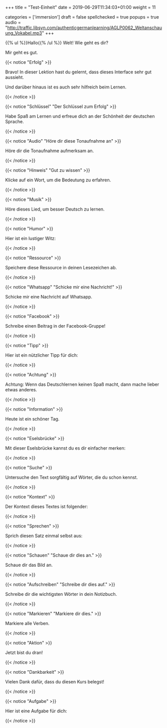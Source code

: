 +++
title = "Test-Einheit"
date =  2019-06-29T11:34:03+01:00
weight = 11

categories = ['immersion']
draft = false
spellchecked = true
popups = true
audio = "http://traffic.libsyn.com/authenticgermanlearning/AGLP0062_Weltanschauung_Vokabel.mp3"
+++

{{% ul %}}Hallo{{% /ul %}} Welt! Wie geht es dir?

Mir geht es gut.

{{< notice "Erfolg" >}}

Bravo! In dieser Lektion hast du gelernt, dass dieses Interface sehr gut aussieht.

Und darüber hinaus ist es auch sehr hilfreich beim Lernen.

{{< /notice >}}

{{< notice "Schlüssel" "Der Schlüssel zum Erfolg" >}}

Habe Spaß am Lernen und erfreue dich an der Schönheit der deutschen Sprache.

{{< /notice >}}

{{< notice "Audio" "Höre dir diese Tonaufnahme an" >}}

Höre dir die Tonaufnahme aufmerksam an.

{{< /notice >}}

{{< notice "Hinweis" "Gut zu wissen" >}}

Klicke auf ein Wort, um die Bedeutung zu erfahren.

{{< /notice >}}

{{< notice "Musik" >}}

Höre dieses Lied, um besser Deutsch zu lernen.

{{< /notice >}}

{{< notice "Humor" >}}

Hier ist ein lustiger Witz:

{{< /notice >}}

{{< notice "Ressource" >}}

Speichere diese Ressource in deinen Lesezeichen ab.

{{< /notice >}}

{{< notice "Whatsapp" "Schicke mir eine Nachricht!" >}}

Schicke mir eine Nachricht auf Whatsapp.

{{< /notice >}}

{{< notice "Facebook" >}}

Schreibe einen Beitrag in der Facebook-Gruppe!

{{< /notice >}}

{{< notice "Tipp" >}}

Hier ist ein nützlicher Tipp für dich:

{{< /notice >}}

{{< notice "Achtung" >}}

Achtung: Wenn das Deutschlernen keinen Spaß macht, dann mache lieber etwas anderes.

{{< /notice >}}

{{< notice "Information" >}}

Heute ist ein schöner Tag.

{{< /notice >}}

{{< notice "Eselsbrücke" >}}

Mit dieser Eselsbrücke kannst du es dir einfacher merken:

{{< /notice >}}

{{< notice "Suche" >}}

Untersuche den Text sorgfältig auf Wörter, die du schon kennst.

{{< /notice >}}

{{< notice "Kontext" >}}

Der Kontext dieses Textes ist folgender:

{{< /notice >}}

{{< notice "Sprechen" >}}

Sprich diesen Satz einmal selbst aus:

{{< /notice >}}

{{< notice "Schauen" "Schaue dir dies an." >}}

Schaue dir das Bild an.

{{< /notice >}}

{{< notice "Aufschreiben" "Schreibe dir dies auf." >}}

Schreibe dir die wichtigsten Wörter in dein Notizbuch.

{{< /notice >}}

{{< notice "Markieren" "Markiere dir dies." >}}

Markiere alle Verben.

{{< /notice >}}

{{< notice "Aktion" >}}

Jetzt bist du dran!

{{< /notice >}}

{{< notice "Dankbarkeit" >}}

Vielen Dank dafür, dass du diesen Kurs belegst!

{{< /notice >}}

{{< notice "Aufgabe" >}}

Hier ist eine Aufgabe für dich:

{{< /notice >}}